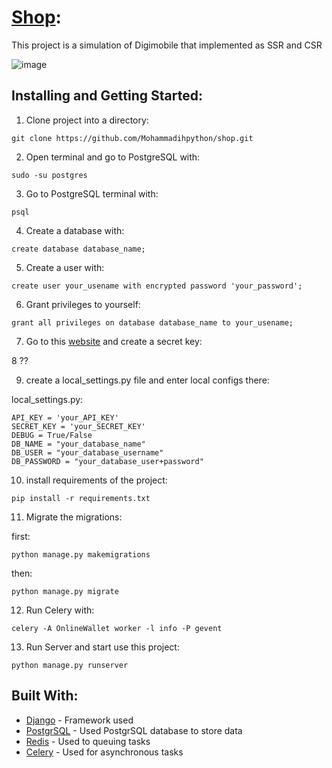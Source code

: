 # [Shop](https://bit.ly/3foHBZ0):
This project is a simulation of Digimobile that implemented as SSR and CSR 




![image]()
## Installing and Getting Started:

1. Clone project into a directory:

```shell script
git clone https://github.com/Mohammadihpython/shop.git
```
2. Open terminal and go to PostgreSQL with:  

```shell script
sudo -su postgres
```
3. Go to PostgreSQL terminal with:

```shell script
psql
```
4. Create a database with: 

```shell script
create database database_name;
```
5. Create a user with:

```shell script
create user your_usename with encrypted password 'your_password';
```

6. Grant privileges to yourself:

```shell script
grant all privileges on database database_name to your_usename;
```

7. Go to this [website](https://miniwebtool.com/django-secret-key-generator/) and create a secret key:

8 ??

9. create a local_settings.py file and enter local configs there:

local_settings.py:
```shell script
API_KEY = 'your_API_KEY'
SECRET_KEY = 'your_SECRET_KEY'
DEBUG = True/False
DB_NAME = "your_database_name"
DB_USER = "your_database_username"
DB_PASSWORD = "your_database_user+password"
```

10. install requirements of the project:
```shell script
pip install -r requirements.txt
```

11. Migrate the migrations:

first:
```shell script
python manage.py makemigrations
```
then:
```shell script
python manage.py migrate
```
12. Run Celery with:
```shell script
celery -A OnlineWallet worker -l info -P gevent
```
13. Run Server and start use this project:
```shell script
python manage.py runserver
```
## Built With:
* [Django](https://www.djangoproject.com/) - Framework used
* [PostgrSQL](https://www.postgresql.org) - Used PostgrSQL database to store data
* [Redis](https://www.redis.io) - Used to queuing tasks
* [Celery](http://www.celeryproject.org/) - Used for asynchronous tasks
